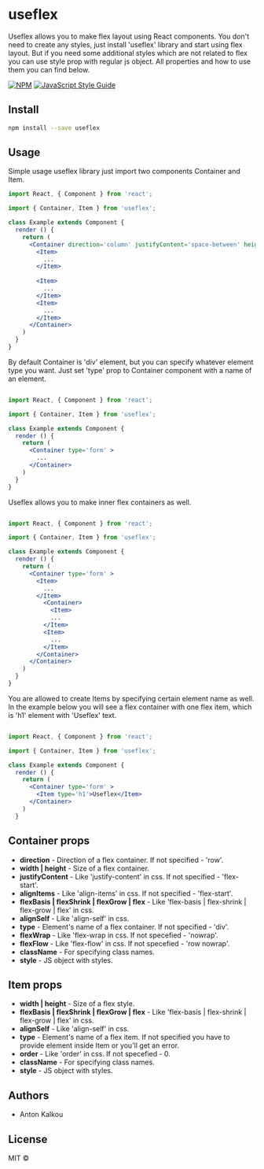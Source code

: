 # useflex
Useflex allows you to make flex layout using React components.
You don't need to create any styles, just install 'useflex' library and start using flex layout.
But if you need some additional styles which are not related to flex you can use style prop with regular js object.
All properties and how to use them you can find below.
> 

[![NPM](https://img.shields.io/npm/v/useflex.svg)](https://www.npmjs.com/package/useflex) [![JavaScript Style Guide](https://img.shields.io/badge/code_style-standard-brightgreen.svg)](https://standardjs.com)

## Install

```bash
npm install --save useflex
```

## Usage

Simple usage useflex library just import two components Container and Item.

```jsx
import React, { Component } from 'react';

import { Container, Item } from 'useflex';

class Example extends Component {
  render () {
    return (
      <Container direction='column' justifyContent='space-between' height='200px' width='200px' >
        <Item>
          ...
        </Item>
         
        <Item>
          ...
        </Item>
        <Item>
          ...
        </Item>
      </Container>
    )
  }
}
```

By default Container is 'div' element, but you can specify whatever element type you want. 
Just set 'type' prop to Container component with a name of an element.

```jsx

import React, { Component } from 'react';

import { Container, Item } from 'useflex';

class Example extends Component {
  render () {
    return (
      <Container type='form' >
        ...
      </Container>
    )
  }
}

```

Useflex allows you to make inner flex containers as well.

```jsx

import React, { Component } from 'react';

import { Container, Item } from 'useflex';

class Example extends Component {
  render () {
    return (
      <Container type='form' >
        <Item>
          ...
        </Item>
          <Container>
            <Item>
            ...
          </Item>
          <Item>
            ...
          </Item>
        </Container>
      </Container>
    )
  }
}

```

You are allowed to create Items by specifying certain element name as well.
In the example below you will see a flex container with one flex item, which is 'h1' element with 'Useflex' text.

```jsx

import React, { Component } from 'react';

import { Container, Item } from 'useflex';

class Example extends Component {
  render () {
    return (
      <Container type='form' >
        <Item type='h1'>Useflex</Item>
      </Container>
    )
  }

```

## Container props
  * **direction** - Direction of a flex container. If not specified - 'row'.
  * **width | height** - Size of a flex container.
  * **justifyContent** - Like 'justify-content' in css. If not specified - 'flex-start'.
  * **alignItems** - Like 'align-items' in css. If not specified - 'flex-start'.
  * **flexBasis | flexShrink | flexGrow | flex** - Like 'flex-basis | flex-shrink | flex-grow | flex' in css.
  * **alignSelf** - Like 'align-self' in css.
  * **type** - Element's name of a flex container. If not specified - 'div'.
  * **flexWrap** - Like 'flex-wrap in css. If not specefied - 'nowrap'.
  * **flexFlow** - Like 'flex-flow' in css. If not specefied - 'row nowrap'.
  * **className** - For specifying class names.
  * **style** - JS object with styles.

## Item props
  * **width | height** - Size of a flex style.
  * **flexBasis | flexShrink | flexGrow | flex** - Like 'flex-basis | flex-shrink | flex-grow | flex' in css.
  * **alignSelf** - Like 'align-self' in css.
  * **type** - Element's name of a flex item. If not specified you have to provide element inside Item or you'll get an error.
  * **order** - Like 'order' in css. If not specefied - 0.
  * **className** - For specifying class names.
  * **style** - JS object with styles.

## Authors
  * Anton Kalkou

## License

MIT © [](https://github.com/)
